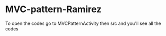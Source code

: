 # MVC-pattern-Ramirez

To open the codes go to MVCPatternActivity then src and you'll see all the codes 

